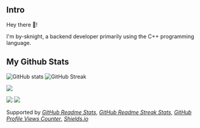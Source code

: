 ## **Intro**

Hey there 👋!

I'm by-sknight, a backend developer primarily using the C++ programming language.

## **My Github Stats**

![GitHub stats](https://github-readme-stats.vercel.app/api?username=by-sknight&include_all_commits=true&show_icons=true&theme=jolly&hide_border=true&border_radius=16&card_width=512)
![GitHub Streak](https://github-readme-streak-stats.herokuapp.com?user=by-sknight&theme=jolly&hide_border=true&border_radius=16&date_format=%5BY.%5Dn.j&card_width=512)

![](https://komarev.com/ghpvc/?username=by-sknight&color=blueviolet)

![](https://img.shields.io/badge/Tools-CLion-blueviolet?logo=clion)
![](https://img.shields.io/badge/Tools-PyCharm-blueviolet?logo=pycharm)

Supported by 
*[GitHub Readme Stats](https://github.com/anuraghazra/github-readme-stats)*, 
*[GitHub Readme Streak Stats](https://github.com/DenverCoder1/github-readme-streak-stats)*, 
*[GitHub Profile Views Counter](https://github.com/antonkomarev/github-profile-views-counter)*, 
*[Shields.io](https://shields.io/)*
